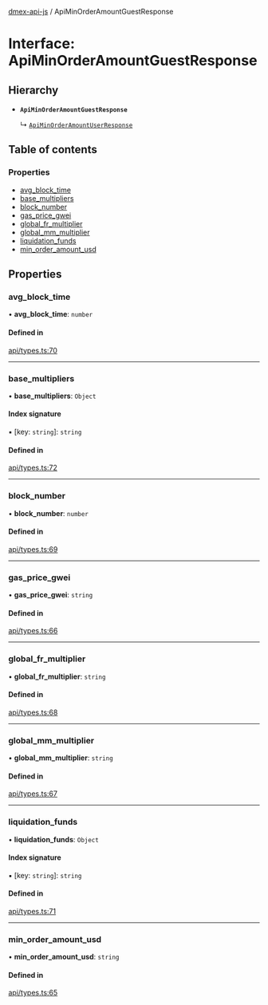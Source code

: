 [dmex-api-js](../README.md) / ApiMinOrderAmountGuestResponse

# Interface: ApiMinOrderAmountGuestResponse

## Hierarchy

- **`ApiMinOrderAmountGuestResponse`**

  ↳ [`ApiMinOrderAmountUserResponse`](ApiMinOrderAmountUserResponse.md)

## Table of contents

### Properties

- [avg\_block\_time](ApiMinOrderAmountGuestResponse.md#avg_block_time)
- [base\_multipliers](ApiMinOrderAmountGuestResponse.md#base_multipliers)
- [block\_number](ApiMinOrderAmountGuestResponse.md#block_number)
- [gas\_price\_gwei](ApiMinOrderAmountGuestResponse.md#gas_price_gwei)
- [global\_fr\_multiplier](ApiMinOrderAmountGuestResponse.md#global_fr_multiplier)
- [global\_mm\_multiplier](ApiMinOrderAmountGuestResponse.md#global_mm_multiplier)
- [liquidation\_funds](ApiMinOrderAmountGuestResponse.md#liquidation_funds)
- [min\_order\_amount\_usd](ApiMinOrderAmountGuestResponse.md#min_order_amount_usd)

## Properties

### avg\_block\_time

• **avg\_block\_time**: `number`

#### Defined in

[api/types.ts:70](https://github.com/dmex-app/node-api-js/blob/2403db6/src/api/types.ts#L70)

___

### base\_multipliers

• **base\_multipliers**: `Object`

#### Index signature

▪ [key: `string`]: `string`

#### Defined in

[api/types.ts:72](https://github.com/dmex-app/node-api-js/blob/2403db6/src/api/types.ts#L72)

___

### block\_number

• **block\_number**: `number`

#### Defined in

[api/types.ts:69](https://github.com/dmex-app/node-api-js/blob/2403db6/src/api/types.ts#L69)

___

### gas\_price\_gwei

• **gas\_price\_gwei**: `string`

#### Defined in

[api/types.ts:66](https://github.com/dmex-app/node-api-js/blob/2403db6/src/api/types.ts#L66)

___

### global\_fr\_multiplier

• **global\_fr\_multiplier**: `string`

#### Defined in

[api/types.ts:68](https://github.com/dmex-app/node-api-js/blob/2403db6/src/api/types.ts#L68)

___

### global\_mm\_multiplier

• **global\_mm\_multiplier**: `string`

#### Defined in

[api/types.ts:67](https://github.com/dmex-app/node-api-js/blob/2403db6/src/api/types.ts#L67)

___

### liquidation\_funds

• **liquidation\_funds**: `Object`

#### Index signature

▪ [key: `string`]: `string`

#### Defined in

[api/types.ts:71](https://github.com/dmex-app/node-api-js/blob/2403db6/src/api/types.ts#L71)

___

### min\_order\_amount\_usd

• **min\_order\_amount\_usd**: `string`

#### Defined in

[api/types.ts:65](https://github.com/dmex-app/node-api-js/blob/2403db6/src/api/types.ts#L65)
